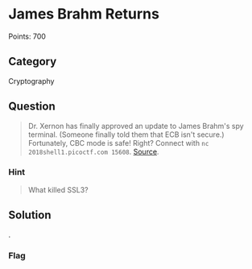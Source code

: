 # James Brahm Returns
Points: 700

## Category
Cryptography

## Question
>Dr. Xernon has finally approved an update to James Brahm's spy terminal. (Someone finally told them that ECB isn't secure.) Fortunately, CBC mode is safe! Right? Connect with `nc 2018shell1.picoctf.com 15608`. [Source](files/source.py). 

### Hint
>What killed SSL3?

## Solution
.

### Flag

